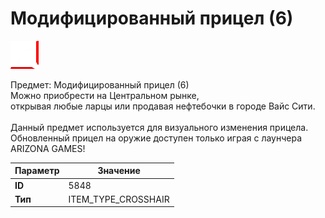 # Модифицированный прицел (6)

![Item Image](../img/5848.webp?raw=true)

Предмет: Модифицированный прицел (6)<br>Можно приобрести на Центральном рынке,<br>открывая любые ларцы или продавая нефтебочки в городе Вайс Сити.<br><br>Данный предмет используется для визуального изменения прицела.<br>Обновленный прицел на оружие доступен только играя с лаунчера ARIZONA GAMES!


| Параметр | Значение |
|----------|----------|
| **ID** | 5848 |
| **Тип** | ITEM_TYPE_CROSSHAIR |

